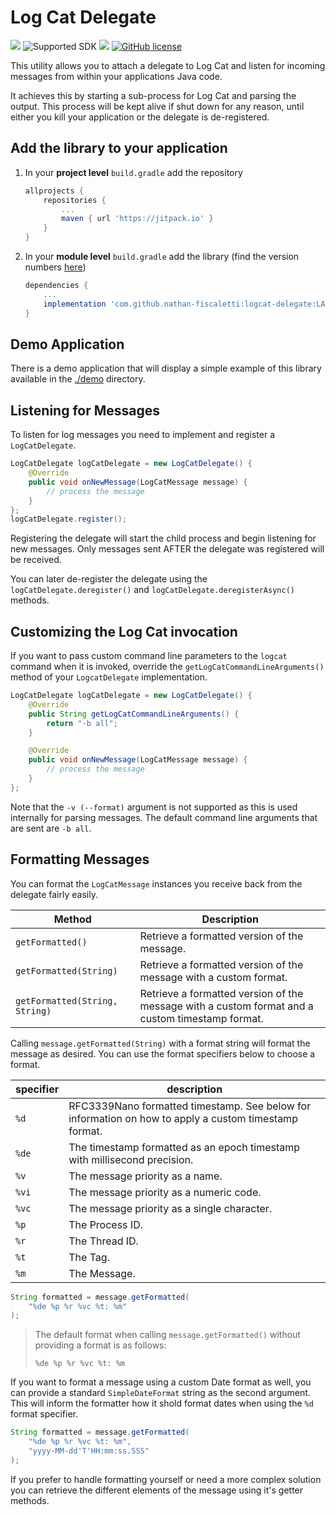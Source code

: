 # Log Cat Delegate

[![](https://jitpack.io/v/nathan-fiscaletti/logcat-delegate.svg)](https://jitpack.io/#nathan-fiscaletti/logcat-delegate)
![Supported SDK](https://img.shields.io/badge/API-14%2b-blue)
[![](https://jitpack.io/v/nathan-fiscaletti/logcat-delegate/month.svg)](https://jitpack.io/#nathan-fiscaletti/logcat-delegate)
[![GitHub license](https://img.shields.io/badge/license-Apache%202.0-blue)](https://github.com/nathan-fiscaletti/logcat-delegate/blob/master/LICENSE)

This utility allows you to attach a delegate to Log Cat and listen for incoming messages from within your applications Java code.

It achieves this by starting a sub-process for Log Cat and parsing the output. This process will be kept alive if shut down for any reason, until either you kill your application or the delegate is de-registered.

## Add the library to your application

1. In your **project level** `build.gradle` add the repository

    ```gradle
    allprojects {
        repositories {
            ...
            maven { url 'https://jitpack.io' }
        }
    }
    ```
    
2. In your **module level** `build.gradle` add the library (find the version numbers [here](https://github.com/nathan-fiscaletti/logcat-delegate/releases))

    ```gradle
    dependencies {
        ...
        implementation 'com.github.nathan-fiscaletti:logcat-delegate:LATEST_VERSION'
    }
    ```

## Demo Application

There is a demo application that will display a simple example of this library available in the [./demo](./demo) directory.

## Listening for Messages

To listen for log messages you need to implement and register a `LogCatDelegate`.

```java
LogCatDelegate logCatDelegate = new LogCatDelegate() {
    @Override
    public void onNewMessage(LogCatMessage message) {
        // process the message
    }
};
logCatDelegate.register();
```

Registering the delegate will start the child process and begin listening for new messages. Only messages sent AFTER the delegate was registered will be received.

You can later de-register the delegate using the `logCatDelegate.deregister()` and `logCatDelegate.deregisterAsync()` methods.

## Customizing the Log Cat invocation

If you want to pass custom command line parameters to the `logcat` command when it is invoked, override the `getLogCatCommandLineArguments()` method of your `LogcatDelegate` implementation.

```java
LogCatDelegate logCatDelegate = new LogCatDelegate() {
    @Override
    public String getLogCatCommandLineArguments() {
        return "-b all";
    }

    @Override
    public void onNewMessage(LogCatMessage message) {
        // process the message
    }
};
```

Note that the `-v (--format)` argument is not supported as this is used internally for parsing messages. The default command line arguments that are sent are `-b all`.

## Formatting Messages

You can format the `LogCatMessage` instances you receive back from the delegate fairly easily. 

|Method|Description|
|---|---|
|`getFormatted()`|Retrieve a formatted version of the message.|
|`getFormatted(String)`|Retrieve a formatted version of the message with a custom format.|
|`getFormatted(String, String)`|Retrieve a formatted version of the message with a custom format and a custom timestamp format.|

Calling `message.getFormatted(String)` with a format string will format the message as desired. You can use the format specifiers below to choose a format.

|specifier|description|
|---|---|
|`%d`|RFC3339Nano formatted timestamp. See below for information on how to apply a custom timestamp format.|
|`%de`|The timestamp formatted as an epoch timestamp with millisecond precision.|
|`%v`|The message priority as a name.|
|`%vi`|The message priority as a numeric code.|
|`%vc`|The message priority as a single character.|
|`%p`|The Process ID.|
|`%r`|The Thread ID.|
|`%t`|The Tag.|
|`%m`|The Message.|

```java
String formatted = message.getFormatted(
    "%de %p %r %vc %t: %m"
);
```

> The default format when calling `message.getFormatted()` without providing a format is as follows:
> ```
> %de %p %r %vc %t: %m
> ```

If you want to format a message using a custom Date format as well, you can provide a standard `SimpleDateFormat` string as the second argument. This will inform the formatter how it shold format dates when using the `%d` format specifier.

```java
String formatted = message.getFormatted(
    "%de %p %r %vc %t: %m",
    "yyyy-MM-dd'T'HH:mm:ss.SSS"
);
```

If you prefer to handle formatting yourself or need a more complex solution you can retrieve the different elements of the message using it's getter methods.
